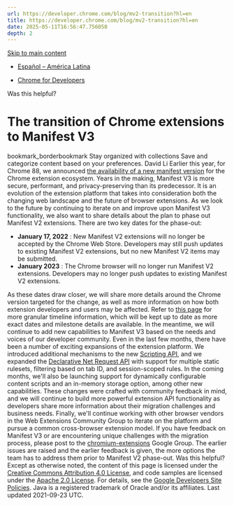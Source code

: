 ```yaml
---
url: https://developer.chrome.com/blog/mv2-transition?hl=en
title: https://developer.chrome.com/blog/mv2-transition?hl=en
date: 2025-05-11T16:56:47.756050
depth: 2
---
```


[ Skip to main content ](https://developer.chrome.com/blog/mv2-transition?hl=en#main-content)
  * [Español – América Latina](https://developer.chrome.com/blog/mv2-transition?hl=es-419)




  * [ Chrome for Developers ](https://developer.chrome.com/)


Was this helpful?
#  The transition of Chrome extensions to Manifest V3 
bookmark_borderbookmark Stay organized with collections  Save and categorize content based on your preferences.
David Li 
Earlier this year, for Chrome 88, we announced [the availability of a new manifest version](https://blog.chromium.org/2020/12/manifest-v3-now-available-on-m88-beta.html) for the Chrome extension ecosystem. Years in the making, Manifest V3 is more secure, performant, and privacy-preserving than its predecessor. It is an evolution of the extension platform that takes into consideration both the changing web landscape and the future of browser extensions.
As we look to the future by continuing to iterate on and improve upon Manifest V3 functionality, we also want to share details about the plan to phase out Manifest V2 extensions.
There are two key dates for the phase-out:
  * **January 17, 2022** : New Manifest V2 extensions will no longer be accepted by the Chrome Web Store. Developers may still push updates to existing Manifest V2 extensions, but no new Manifest V2 items may be submitted.
  * **January 2023** : The Chrome browser will no longer run Manifest V2 extensions. Developers may no longer push updates to existing Manifest V2 extensions.


As these dates draw closer, we will share more details around the Chrome version targeted for the change, as well as more information on how both extension developers and users may be affected. Refer to [this page](https://developer.chrome.com/docs/extensions/mv3/mv2-sunset) for more granular timeline information, which will be kept up to date as more exact dates and milestone details are available.
In the meantime, we will continue to add new capabilities to Manifest V3 based on the needs and voices of our developer community. Even in the last few months, there have been a number of exciting expansions of the extension platform. We introduced additional mechanisms to the new [Scripting API](https://developer.chrome.com/docs/extensions/reference/scripting), and we expanded the [Declarative Net Request API](https://developer.chrome.com/docs/extensions/reference/declarativeNetRequest) with support for multiple static rulesets, filtering based on tab ID, and session-scoped rules.
In the coming months, we'll also be launching support for dynamically configurable content scripts and an in-memory storage option, among other new capabilities. These changes were crafted with community feedback in mind, and we will continue to build more powerful extension API functionality as developers share more information about their migration challenges and business needs. Finally, we'll continue working with other browser vendors in the Web Extensions Community Group to iterate on the platform and pursue a common cross-browser extension model.
If you have feedback on Manifest V3 or are encountering unique challenges with the migration process, please post to the [chromium-extensions](https://groups.google.com/a/chromium.org/g/chromium-extensions) Google Group. The earlier issues are raised and the earlier feedback is given, the more options the team has to address them prior to Manifest V2 phase-out.
Was this helpful?
Except as otherwise noted, the content of this page is licensed under the [Creative Commons Attribution 4.0 License](https://creativecommons.org/licenses/by/4.0/), and code samples are licensed under the [Apache 2.0 License](https://www.apache.org/licenses/LICENSE-2.0). For details, see the [Google Developers Site Policies](https://developers.google.com/site-policies). Java is a registered trademark of Oracle and/or its affiliates.
Last updated 2021-09-23 UTC.

